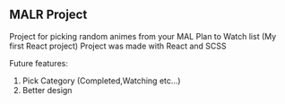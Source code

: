 ## MALR Project

Project for picking random animes from your MAL Plan to Watch list (My first React project)
Project was made with React and SCSS

Future features:
1. Pick Category (Completed,Watching etc...)
2. Better design

